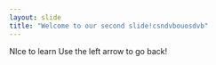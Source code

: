 ```yaml
---
layout: slide
title: "Welcome to our second slide!csndvbouosdvb"
---
```

NIce to learn 
Use the left arrow to go back!
